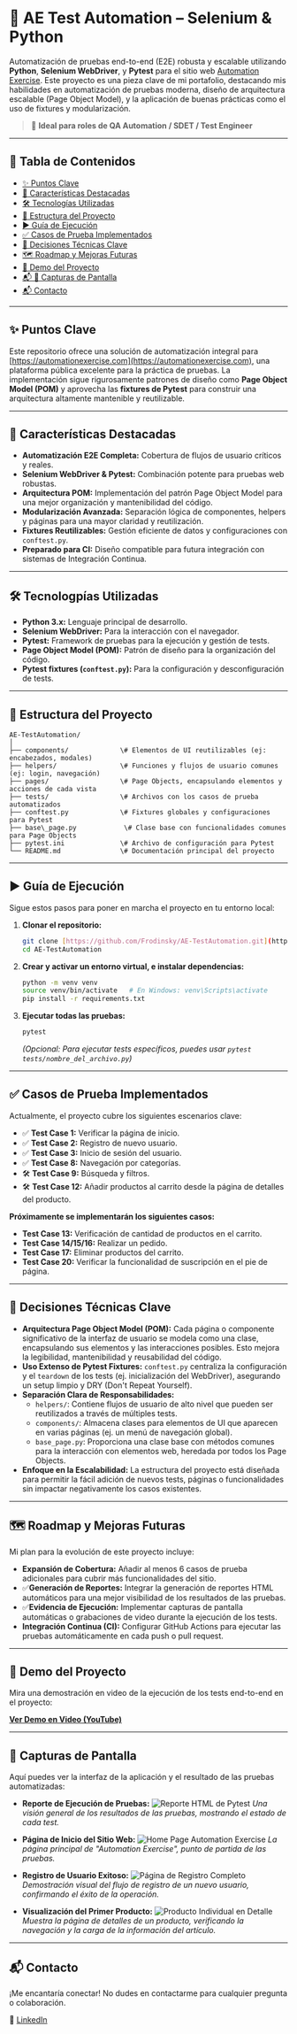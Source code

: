 # 🧪 AE Test Automation – Selenium & Python

Automatización de pruebas end-to-end (E2E) robusta y escalable utilizando **Python**, **Selenium WebDriver**, y **Pytest** para el sitio web [Automation Exercise](https://automationexercise.com). Este proyecto es una pieza clave de mi portafolio, destacando mis habilidades en automatización de pruebas moderna, diseño de arquitectura escalable (Page Object Model), y la aplicación de buenas prácticas como el uso de fixtures y modularización.

> 🎯 **Ideal para roles de QA Automation / SDET / Test Engineer**

---

## 📌 Tabla de Contenidos

- [✨ Puntos Clave](#-puntos-clave)
- [🚀 Características Destacadas](#-características-destacadas)
- [🛠️ Tecnologías Utilizadas](#-tecnologías-utilizadas)
- [📁 Estructura del Proyecto](#-estructura-del-proyecto)
- [▶️ Guía de Ejecución](#-guía-de-ejecución)
- [✅ Casos de Prueba Implementados](#-casos-de-prueba-implementados)
- [🧠 Decisiones Técnicas Clave](#-decisiones-técnicas-clave)
- [🗺️ Roadmap y Mejoras Futuras](#-roadmap-y-mejoras-futuras)
- [🎥 Demo del Proyecto](#-demo_del_proyecto)
- [📬 📸 Capturas de Pantalla](#-captura_de_pantalla)
- [📬 Contacto](#-contacto)

---

## ✨ Puntos Clave

Este repositorio ofrece una solución de automatización integral para [https://automationexercise.com](https://automationexercise.com), una plataforma pública excelente para la práctica de pruebas. La implementación sigue rigurosamente patrones de diseño como **Page Object Model (POM)** y aprovecha las **fixtures de Pytest** para construir una arquitectura altamente mantenible y reutilizable.

---

## 🚀 Características Destacadas

* **Automatización E2E Completa:** Cobertura de flujos de usuario críticos y reales.
* **Selenium WebDriver & Pytest:** Combinación potente para pruebas web robustas.
* **Arquitectura POM:** Implementación del patrón Page Object Model para una mejor organización y mantenibilidad del código.
* **Modularización Avanzada:** Separación lógica de componentes, helpers y páginas para una mayor claridad y reutilización.
* **Fixtures Reutilizables:** Gestión eficiente de datos y configuraciones con `conftest.py`.
* **Preparado para CI:** Diseño compatible para futura integración con sistemas de Integración Continua.

---

## 🛠️ Tecnologpías Utilizadas

* **Python 3.x:** Lenguaje principal de desarrollo.
* **Selenium WebDriver:** Para la interacción con el navegador.
* **Pytest:** Framework de pruebas para la ejecución y gestión de tests.
* **Page Object Model (POM):** Patrón de diseño para la organización del código.
* **Pytest fixtures (`conftest.py`):** Para la configuración y desconfiguración de tests.

---

## 📁 Estructura del Proyecto

```
AE-TestAutomation/
│
├── components/             \# Elementos de UI reutilizables (ej: encabezados, modales)
├── helpers/                \# Funciones y flujos de usuario comunes (ej: login, navegación)
├── pages/                  \# Page Objects, encapsulando elementos y acciones de cada vista
├── tests/                  \# Archivos con los casos de prueba automatizados
├── conftest.py             \# Fixtures globales y configuraciones para Pytest
├── base\_page.py            \# Clase base con funcionalidades comunes para Page Objects
├── pytest.ini              \# Archivo de configuración para Pytest
└── README.md               \# Documentación principal del proyecto
````

---

## ▶️ Guía de Ejecución

Sigue estos pasos para poner en marcha el proyecto en tu entorno local:

1.  **Clonar el repositorio:**
    ```bash
    git clone [https://github.com/Frodinsky/AE-TestAutomation.git](https://github.com/Frodinsky/AE-TestAutomation.git)
    cd AE-TestAutomation
    ```

2.  **Crear y activar un entorno virtual, e instalar dependencias:**
    ```bash
    python -m venv venv
    source venv/bin/activate   # En Windows: venv\Scripts\activate
    pip install -r requirements.txt
    ```

3.  **Ejecutar todas las pruebas:**
    ```bash
    pytest
    ```
    *(Opcional: Para ejecutar tests específicos, puedes usar `pytest tests/nombre_del_archivo.py`)*

---

## ✅ Casos de Prueba Implementados

Actualmente, el proyecto cubre los siguientes escenarios clave:

* ✅ **Test Case 1:** Verificar la página de inicio.
* ✅ **Test Case 2:** Registro de nuevo usuario.
* ✅ **Test Case 3:** Inicio de sesión del usuario.
* ✅ **Test Case 8:** Navegación por categorías.
* 🛠️ **Test Case 9:** Búsqueda y filtros.
* 🛠️ **Test Case 12:** Añadir productos al carrito desde la página de detalles del producto.

**Próximamente se implementarán los siguientes casos:**

* **Test Case 13:** Verificación de cantidad de productos en el carrito.
* **Test Case 14/15/16:** Realizar un pedido.
* **Test Case 17:** Eliminar productos del carrito.
* **Test Case 20:** Verificar la funcionalidad de suscripción en el pie de página.

---

## 🧠 Decisiones Técnicas Clave

* **Arquitectura Page Object Model (POM):** Cada página o componente significativo de la interfaz de usuario se modela como una clase, encapsulando sus elementos y las interacciones posibles. Esto mejora la legibilidad, mantenibilidad y reusabilidad del código.
* **Uso Extenso de Pytest Fixtures:** `conftest.py` centraliza la configuración y el `teardown` de los tests (ej. inicialización del WebDriver), asegurando un setup limpio y DRY (Don't Repeat Yourself).
* **Separación Clara de Responsabilidades:**
    * `helpers/`: Contiene flujos de usuario de alto nivel que pueden ser reutilizados a través de múltiples tests.
    * `components/`: Almacena clases para elementos de UI que aparecen en varias páginas (ej. un menú de navegación global).
    * `base_page.py`: Proporciona una clase base con métodos comunes para la interacción con elementos web, heredada por todos los Page Objects.
* **Enfoque en la Escalabilidad:** La estructura del proyecto está diseñada para permitir la fácil adición de nuevos tests, páginas o funcionalidades sin impactar negativamente los casos existentes.

---

## 🗺️ Roadmap y Mejoras Futuras

Mi plan para la evolución de este proyecto incluye:

* **Expansión de Cobertura:** Añadir al menos 6 casos de prueba adicionales para cubrir más funcionalidades del sitio.
* ✅**Generación de Reportes:** Integrar la generación de reportes HTML automáticos para una mejor visibilidad de los resultados de las pruebas.
* ✅**Evidencia de Ejecución:** Implementar capturas de pantalla automáticas o grabaciones de video durante la ejecución de los tests.
* **Integración Continua (CI):** Configurar GitHub Actions para ejecutar las pruebas automáticamente en cada push o pull request.

---

## 🎥 Demo del Proyecto

Mira una demostración en video de la ejecución de los tests end-to-end en el proyecto:

[**Ver Demo en Video (YouTube)**](https://youtu.be/gZNL8rM2sJg)

---

## 📸 Capturas de Pantalla

Aquí puedes ver la interfaz de la aplicación y el resultado de las pruebas automatizadas:

* **Reporte de Ejecución de Pruebas:**
    ![Reporte HTML de Pytest](demo_screenshots/report.png)
    *Una visión general de los resultados de las pruebas, mostrando el estado de cada test.*

* **Página de Inicio del Sitio Web:**
    ![Home Page Automation Exercise](demo_screenshots/home)
    *La página principal de "Automation Exercise", punto de partida de las pruebas.*

* **Registro de Usuario Exitoso:**
    ![Página de Registro Completo](demo_screenshots/signup.png)
    *Demostración visual del flujo de registro de un nuevo usuario, confirmando el éxito de la operación.*

* **Visualización del Primer Producto:**
    ![Producto Individual en Detalle](demo_screenshots/product_details.png)
    *Muestra la página de detalles de un producto, verificando la navegación y la carga de la información del artículo.*

---

## 📬 Contacto

¡Me encantaría conectar! No dudes en contactarme para cualquier pregunta o colaboración.

💼 [LinkedIn](https://www.linkedin.com/in/rodolfo-lara-qa-automation/)
